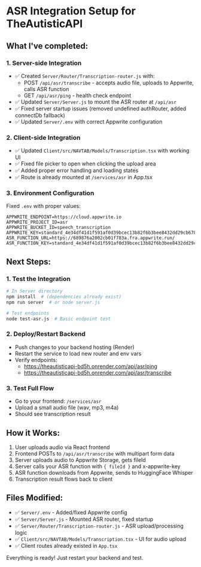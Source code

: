 # ASR Integration Setup for TheAutisticAPI

## What I've completed:

### 1. Server-side Integration
- ✅ Created `Server/Router/Transcription-router.js` with:
  - POST `/api/asr/transcribe` - accepts audio file, uploads to Appwrite, calls ASR function
  - GET `/api/asr/ping` - health check endpoint
- ✅ Updated `Server/Server.js` to mount the ASR router at `/api/asr`
- ✅ Fixed server startup issues (removed undefined authRouter, added connectDb fallback)
- ✅ Updated `Server/.env` with correct Appwrite configuration

### 2. Client-side Integration
- ✅ Updated `Client/src/NAVTAB/Models/Transcription.tsx` with working UI
- ✅ Fixed file picker to open when clicking the upload area
- ✅ Added proper error handling and loading states
- ✅ Route is already mounted at `/services/asr` in App.tsx

### 3. Environment Configuration
Fixed `.env` with proper values:
```env
APPWRITE_ENDPOINT=https://cloud.appwrite.io
APPWRITE_PROJECT_ID=asr
APPWRITE_BUCKET_ID=speech_transcription
APPWRITE_KEY=standard_4e34df41d1f591af0d39bcec13b82f6b3bee8432dd29cb678a9f8a1a28852fcf2343693bf9fbf3b816d2e2b233332e5cca600c982dafeb4372c0d200285e12b74b65fa4399e3c90a6fecc52cf8e95836591aff4ea7cd4786715aa853378f6b13d50d8ffcbf2183801786ddc81a39535ce16c7e38185ac0b46725f108bbc05e20
ASR_FUNCTION_URL=https://689876a2002cb01f783a.fra.appwrite.run/
ASR_FUNCTION_KEY=standard_4e34df41d1f591af0d39bcec13b82f6b3bee8432dd29cb678a9f8a1a28852fcf2343693bf9fbf3b816d2e2b233332e5cca600c982dafeb4372c0d200285e12b74b65fa4399e3c90a6fecc52cf8e95836591aff4ea7cd4786715aa853378f6b13d50d8ffcbf2183801786ddc81a39535ce16c7e38185ac0b46725f108bbc05e20
```

## Next Steps:

### 1. Test the Integration
```bash
# In Server directory
npm install  # (dependencies already exist)
npm run server  # or node server.js

# Test endpoints
node test-asr.js  # Basic endpoint test
```

### 2. Deploy/Restart Backend
- Push changes to your backend hosting (Render)
- Restart the service to load new router and env vars
- Verify endpoints: 
  - https://theautisticapi-bd5h.onrender.com/api/asr/ping
  - https://theautisticapi-bd5h.onrender.com/api/asr/transcribe

### 3. Test Full Flow
- Go to your frontend: `/services/asr`
- Upload a small audio file (wav, mp3, m4a)
- Should see transcription result

## How it Works:
1. User uploads audio via React frontend
2. Frontend POSTs to `/api/asr/transcribe` with multipart form data
3. Server uploads audio to Appwrite Storage, gets fileId
4. Server calls your ASR function with `{ fileId }` and x-appwrite-key
5. ASR function downloads from Appwrite, sends to HuggingFace Whisper
6. Transcription result flows back to client

## Files Modified:
- ✅ `Server/.env` - Added/fixed Appwrite config
- ✅ `Server/Server.js` - Mounted ASR router, fixed startup
- ✅ `Server/Router/Transcription-router.js` - ASR upload/processing logic
- ✅ `Client/src/NAVTAB/Models/Transcription.tsx` - UI for audio upload
- ✅ Client routes already existed in `App.tsx`

Everything is ready! Just restart your backend and test.
